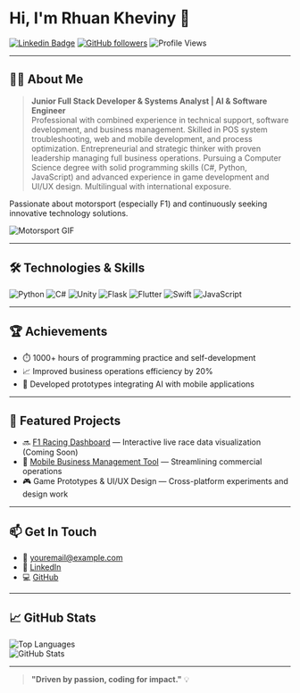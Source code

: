 # Hi, I'm Rhuan Kheviny 👋

[![Linkedin Badge](https://img.shields.io/badge/-Rhuan%20Kheviny-blue?style=flat-square&logo=linkedin&logoColor=white&link=https://www.linkedin.com/in/rhuan-kheviny-0a5450179)](https://www.linkedin.com/in/rhuan-kheviny-0a5450179)
[![GitHub followers](https://img.shields.io/github/followers/rhuankheviny?label=Follow&style=social)](https://github.com/rhuankheviny)
![Profile Views](https://komarev.com/ghpvc/?username=rhuankheviny&color=brightgreen)

---

## 👨‍💻 About Me

> **Junior Full Stack Developer & Systems Analyst | AI & Software Engineer**  
> Professional with combined experience in technical support, software development, and business management. Skilled in POS system troubleshooting, web and mobile development, and process optimization. Entrepreneurial and strategic thinker with proven leadership managing full business operations. Pursuing a Computer Science degree with solid programming skills (C#, Python, JavaScript) and advanced experience in game development and UI/UX design. Multilingual with international exposure.

Passionate about motorsport (especially F1) and continuously seeking innovative technology solutions.

![Motorsport GIF](https://media.giphy.com/media/3oKIPwoeGErMmaI43C/giphy.gif)

---

## 🛠️ Technologies & Skills

![Python](https://img.shields.io/badge/-Python-3776AB?style=for-the-badge&logo=python&logoColor=white)
![C#](https://img.shields.io/badge/-C%23-239120?style=for-the-badge&logo=c-sharp&logoColor=white)
![Unity](https://img.shields.io/badge/-Unity-000000?style=for-the-badge&logo=unity&logoColor=white)
![Flask](https://img.shields.io/badge/-Flask-000000?style=for-the-badge&logo=flask&logoColor=white)
![Flutter](https://img.shields.io/badge/-Flutter-02569B?style=for-the-badge&logo=flutter&logoColor=white)
![Swift](https://img.shields.io/badge/-Swift-F05138?style=for-the-badge&logo=swift&logoColor=white)
![JavaScript](https://img.shields.io/badge/-JavaScript-F7DF1E?style=for-the-badge&logo=javascript&logoColor=black)

---

## 🏆 Achievements

- ⏱️ 1000+ hours of programming practice and self-development  
- 📈 Improved business operations efficiency by 20%  
- 🎯 Developed prototypes integrating AI with mobile applications

---

## 🚀 Featured Projects

- 🔜 [F1 Racing Dashboard](#) — Interactive live race data visualization (Coming Soon)  
- 📱 [Mobile Business Management Tool](#) — Streamlining commercial operations  
- 🎮 Game Prototypes & UI/UX Design — Cross-platform experiments and design work

---

## 📫 Get In Touch

- 📧 youremail@example.com  
- 🔗 [LinkedIn](https://www.linkedin.com/in/rhuan-kheviny-0a5450179)  
- 💻 [GitHub](https://github.com/rhuankheviny)

---

## 📈 GitHub Stats

![Top Languages](https://github-readme-stats.vercel.app/api/top-langs/?username=rhuankheviny&layout=compact&theme=radical)  
![GitHub Stats](https://github-readme-stats.vercel.app/api?username=rhuankheviny&show_icons=true&theme=radical&count_private=true)

---

> **"Driven by passion, coding for impact."** 💡

